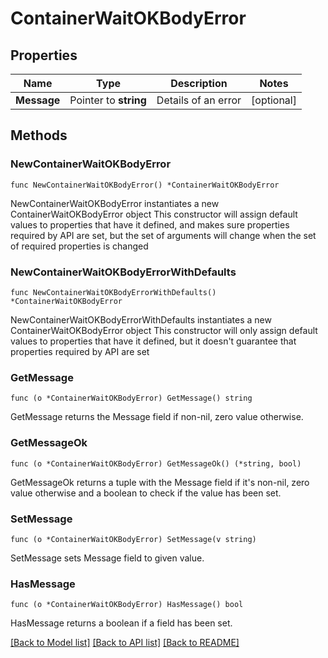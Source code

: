 # ContainerWaitOKBodyError

## Properties

Name | Type | Description | Notes
------------ | ------------- | ------------- | -------------
**Message** | Pointer to **string** | Details of an error | [optional] 

## Methods

### NewContainerWaitOKBodyError

`func NewContainerWaitOKBodyError() *ContainerWaitOKBodyError`

NewContainerWaitOKBodyError instantiates a new ContainerWaitOKBodyError object
This constructor will assign default values to properties that have it defined,
and makes sure properties required by API are set, but the set of arguments
will change when the set of required properties is changed

### NewContainerWaitOKBodyErrorWithDefaults

`func NewContainerWaitOKBodyErrorWithDefaults() *ContainerWaitOKBodyError`

NewContainerWaitOKBodyErrorWithDefaults instantiates a new ContainerWaitOKBodyError object
This constructor will only assign default values to properties that have it defined,
but it doesn't guarantee that properties required by API are set

### GetMessage

`func (o *ContainerWaitOKBodyError) GetMessage() string`

GetMessage returns the Message field if non-nil, zero value otherwise.

### GetMessageOk

`func (o *ContainerWaitOKBodyError) GetMessageOk() (*string, bool)`

GetMessageOk returns a tuple with the Message field if it's non-nil, zero value otherwise
and a boolean to check if the value has been set.

### SetMessage

`func (o *ContainerWaitOKBodyError) SetMessage(v string)`

SetMessage sets Message field to given value.

### HasMessage

`func (o *ContainerWaitOKBodyError) HasMessage() bool`

HasMessage returns a boolean if a field has been set.


[[Back to Model list]](../README.md#documentation-for-models) [[Back to API list]](../README.md#documentation-for-api-endpoints) [[Back to README]](../README.md)


